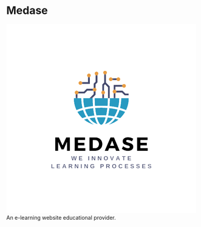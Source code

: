 # Medase
![alt text](https://github.com/jerwintuchi/medase/blob/main/images/logomedasee.png)
An e-learning website educational provider.
